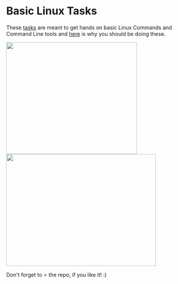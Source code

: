 # Basic Linux Tasks

These [tasks](https://github.com/arc9693/Basic-Linux-Tasks/blob/master/tasks.md) are meant to get hands on basic Linux Commands and Command Line tools and [here](https://blog.edx.org/why-learn-linux/) is why you should be doing these.

<img src="https://media.tenor.com/images/a65e76ca8b3de7a17d98230bb50f5d72/tenor.gif" width="350" height="300"> <img src="https://media1.tenor.com/images/a05fea83a089d1c42c2668033d149020/tenor.gif" width="400" height="300">

Don't forget to :star: the repo, if you like it! :)
